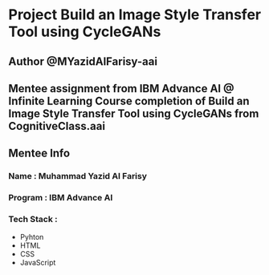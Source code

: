 # Project Build an Image Style Transfer Tool using CycleGANs 

## Author @MYazidAlFarisy-aai

## Mentee assignment from IBM Advance AI @ Infinite Learning Course completion of Build an Image Style Transfer Tool using CycleGANs  from CognitiveClass.aai

## Mentee Info

### Name : Muhammad Yazid Al Farisy
### Program : IBM Advance AI
### Tech Stack :
- Pyhton
- HTML
- CSS
- JavaScript
